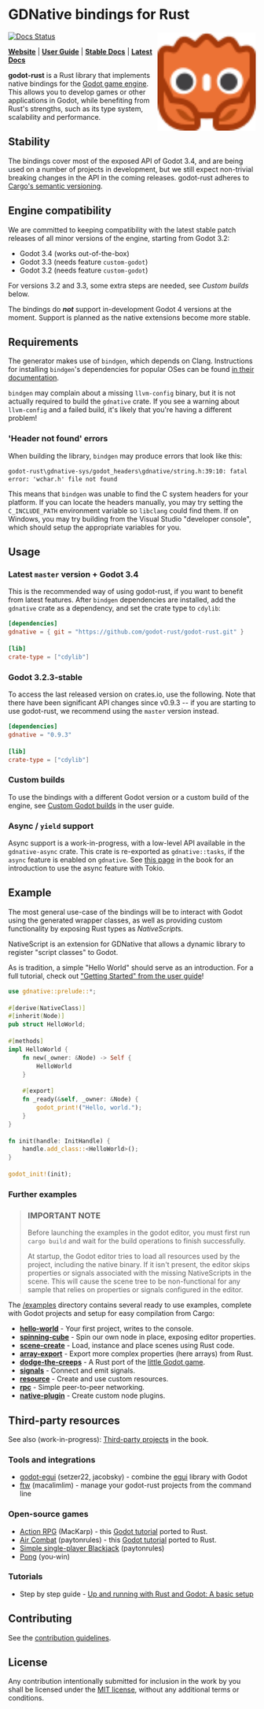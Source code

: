 # GDNative bindings for Rust

<a href="https://godot-rust.github.io/"><img align="right" width="200" height="200" src="assets/godot-ferris.svg"></a>

[![Docs Status](https://docs.rs/gdnative/badge.svg)](https://docs.rs/gdnative)


**[Website](https://godot-rust.github.io)** |
**[User Guide](https://godot-rust.github.io/book)** | **[Stable Docs](https://docs.rs/gdnative)** | **[Latest Docs](https://godot-rust.github.io/docs)**

**godot-rust** is a Rust library that implements native bindings for the [Godot game engine](http://godotengine.org/). This allows you to develop games or other applications in Godot, while benefiting from Rust's strengths, such as its type system, scalability and performance.

## Stability

The bindings cover most of the exposed API of Godot 3.4, and are being used on a number of projects in development, but we still expect non-trivial breaking changes in the API in the coming releases. godot-rust adheres to [Cargo's semantic versioning](https://doc.rust-lang.org/cargo/reference/semver.html).

## Engine compatibility

We are committed to keeping compatibility with the latest stable patch releases of all minor versions of the engine, starting from Godot 3.2:
* Godot 3.4 (works out-of-the-box)
* Godot 3.3 (needs feature `custom-godot`)
* Godot 3.2 (needs feature `custom-godot`)

For versions 3.2 and 3.3, some extra steps are needed, see _Custom builds_ below.

The bindings do _**not**_ support in-development Godot 4 versions at the moment. Support is planned as the native extensions become more stable.

## Requirements

The generator makes use of `bindgen`, which depends on Clang. Instructions for installing `bindgen`'s dependencies for popular OSes can be found [in their documentation](https://rust-lang.github.io/rust-bindgen/requirements.html).

`bindgen` may complain about a missing `llvm-config` binary, but it is not actually required to build the `gdnative` crate. If you see a warning about `llvm-config` and a failed build, it's likely that you're having a different problem!

### 'Header not found' errors

When building the library, `bindgen` may produce errors that look like this:

```
godot-rust\gdnative-sys/godot_headers\gdnative/string.h:39:10: fatal error: 'wchar.h' file not found
```

This means that `bindgen` was unable to find the C system headers for your platform. If you can locate the headers manually, you may try setting the `C_INCLUDE_PATH` environment variable so `libclang` could find them. If on Windows, you may try building from the Visual Studio "developer console", which should setup the appropriate variables for you.

## Usage

### Latest `master` version + Godot 3.4

This is the recommended way of using godot-rust, if you want to benefit from latest features.
After `bindgen` dependencies are installed, add the `gdnative` crate as a dependency, and set the crate type to `cdylib`:

```toml
[dependencies]
gdnative = { git = "https://github.com/godot-rust/godot-rust.git" }

[lib]
crate-type = ["cdylib"]
```

### Godot 3.2.3-stable

To access the last released version on crates.io, use the following. Note that there have been significant API changes since v0.9.3 -- if you are starting to use godot-rust, we recommend using the `master` version instead.

```toml
[dependencies]
gdnative = "0.9.3"

[lib]
crate-type = ["cdylib"]
```

### Custom builds

To use the bindings with a different Godot version or a custom build of the engine, see [Custom Godot builds](https://godot-rust.github.io/book/advanced-guides/custom-godot.html) in the user guide.

### Async / `yield` support

Async support is a work-in-progress, with a low-level API available in the `gdnative-async` crate. This crate is re-exported as `gdnative::tasks`, if the `async` feature is enabled on `gdnative`. See [this page](https://godot-rust.github.io/book/recipes/async-tokio.html) in the book for an introduction to use the async feature with Tokio.

## Example

The most general use-case of the bindings will be to interact with Godot using the generated wrapper
classes, as well as providing custom functionality by exposing Rust types as *NativeScript*s.

NativeScript is an extension for GDNative that allows a dynamic library to register "script classes"
to Godot.

As is tradition, a simple "Hello World" should serve as an introduction. For a full tutorial, check out ["Getting Started" from the user guide](https://godot-rust.github.io/book/getting-started.html)!

```rust
use gdnative::prelude::*;

#[derive(NativeClass)]
#[inherit(Node)]
pub struct HelloWorld;

#[methods]
impl HelloWorld {
    fn new(_owner: &Node) -> Self {
        HelloWorld
    }

    #[export]
    fn _ready(&self, _owner: &Node) {
        godot_print!("Hello, world.");
    }
}

fn init(handle: InitHandle) {
    handle.add_class::<HelloWorld>();
}

godot_init!(init);
```

### Further examples


> ### **IMPORTANT NOTE**
>
> Before launching the examples in the godot editor, you must first run `cargo build` and wait for the build operations to finish successfully.
>
>At startup, the Godot editor tries to load all resources used by the project, including the native binary. If it isn't present, the editor skips properties or signals associated with the missing NativeScripts in the scene. This will cause the scene tree to be non-functional for any sample that relies on properties or signals configured in the editor.

The [/examples](https://github.com/godot-rust/godot-rust/tree/master/examples) directory contains several ready to use examples, complete with Godot projects and setup for easy compilation from Cargo:

- [**hello-world**](https://github.com/godot-rust/godot-rust/tree/master/examples/hello-world) - Your first project, writes to the console.
- [**spinning-cube**](https://github.com/godot-rust/godot-rust/tree/master/examples/spinning-cube) - Spin our own node in place, exposing editor properties.
- [**scene-create**](https://github.com/godot-rust/godot-rust/tree/master/examples/scene-create) - Load, instance and place scenes using Rust code.
- [**array-export**](https://github.com/godot-rust/godot-rust/tree/master/examples/array-export) - Export more complex properties (here arrays) from Rust.
- [**dodge-the-creeps**](https://github.com/godot-rust/godot-rust/tree/master/examples/dodge-the-creeps) - A Rust port of the [little Godot game](https://docs.godotengine.org/en/stable/getting_started/step_by_step/your_first_game.html).
- [**signals**](https://github.com/godot-rust/godot-rust/tree/master/examples/signals) - Connect and emit signals.
- [**resource**](https://github.com/godot-rust/godot-rust/tree/master/examples/resource) - Create and use custom resources.
- [**rpc**](https://github.com/godot-rust/godot-rust/tree/master/examples/rpc) - Simple peer-to-peer networking.
- [**native-plugin**](https://github.com/godot-rust/godot-rust/tree/master/examples/native-plugin) - Create custom node plugins.

## Third-party resources

See also (work-in-progress): [Third-party projects](https://godot-rust.github.io/book/projects.html) in the book.

### Tools and integrations

- [godot-egui](https://github.com/setzer22/godot-egui) (setzer22, jacobsky) - combine the [egui](https://github.com/emilk/egui) library with Godot 
- [ftw](https://github.com/macalimlim/ftw) (macalimlim) - manage your godot-rust projects from the command line

### Open-source games

- [Action RPG](https://github.com/MacKarp/Rust_Action_RPG_Tutorial) (MacKarp) - this [Godot tutorial](https://www.youtube.com/playlist?list=PL9FzW-m48fn2SlrW0KoLT4n5egNdX-W9a) ported to Rust.
- [Air Combat](https://github.com/paytonrules/AirCombat) (paytonrules) - this [Godot tutorial](https://devga.me/tutorials/godot2d/) ported to Rust.
- [Simple single-player Blackjack](https://github.com/paytonrules/Blackjack) (paytonrules)
- [Pong](https://github.com/you-win/godot-pong-rust) (you-win)

### Tutorials

- Step by step guide - [Up and running with Rust and Godot: A basic setup](https://hagsteel.com/posts/godot-rust/)


## Contributing

See the [contribution guidelines](CONTRIBUTING.md).

## License

Any contribution intentionally submitted for inclusion in the work by you shall be licensed under the [MIT license](LICENSE.md), without any additional terms or conditions.
